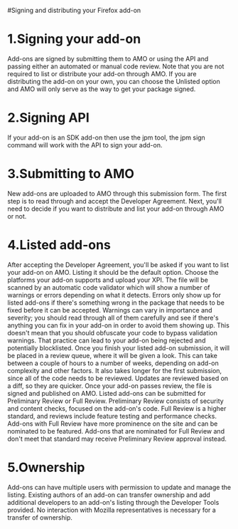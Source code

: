 #Signing and distributing your Firefox add-on

# 1.Signing your add-on
Add-ons are signed by submitting them to AMO or using the API and passing either an automated or manual code review. 
Note that you are not required to list or distribute your add-on through AMO. If you are distributing the add-on on your own, 
you can choose the Unlisted option and AMO will only serve as the way to get your package signed.

# 2.Signing API
If your add-on is an SDK add-on then use the jpm tool, the jpm sign command will work with the API to sign your add-on.

# 3.Submitting to AMO
New add-ons are uploaded to AMO through this submission form. The first step is to read through and accept the Developer Agreement.
Next, you'll need to decide if you want to distribute and list your add-on through AMO or not. 

# 4.Listed add-ons
After accepting the Developer Agreement, you'll be asked if you want to list your add-on on AMO. Listing it should be the default option.
Choose the platforms your add-on supports and upload your XPI. The file will be scanned by an automatic code validator which will show a number of warnings or errors
depending on what it detects. Errors only show up for listed add-ons if there's something wrong in the package that needs to be fixed before it
can be accepted. Warnings can vary in importance and severity; you should read through all of them carefully and see if there's anything
you can fix in your add-on in order to avoid them showing up. This doesn't mean that you should obfuscate your code to bypass validation
warnings. That practice can lead to your add-on being rejected and potentially blocklisted.
Once you finish your listed add-on submission, it will be placed in a review queue, where it will be given a look. This can take between a couple
of hours to a number of weeks, depending on add-on complexity and other factors. It also takes longer for the first submission, since all of the code 
needs to be reviewed. Updates are reviewed based on a diff, so they are quicker. Once your add-on passes review, the file is signed and published on AMO.
Listed add-ons can be submitted for Preliminary Review or Full Review.  Preliminary Review consists of security and content
checks, focused on the add-on's code. Full Review is a higher standard, and reviews include feature testing and performance checks. 
Add-ons with Full Review have more prominence on the site and can be nominated to be featured. Add-ons that are nominated for Full Review and don't meet that standard may receive
Preliminary Review approval instead.

# 5.Ownership
Add-ons can have multiple users with permission to update and manage the listing. Existing authors of an add-on can transfer ownership and add additional developers to an add-on's listing through the Developer Tools provided. No interaction with Mozilla representatives is necessary for a transfer of ownership.
